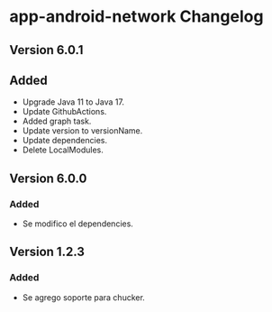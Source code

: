 # app-android-network Changelog

## Version 6.0.1
## Added
- Upgrade Java 11 to Java 17.
- Update GithubActions.
- Added graph task.
- Update version to versionName.
- Update dependencies.
- Delete LocalModules.

## Version 6.0.0
### Added
- Se modifico el dependencies.

## Version 1.2.3
### Added
- Se agrego soporte para chucker.